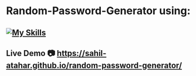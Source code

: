 # Random-Password-Generator using:

## [![My Skills](https://skillicons.dev/icons?i=html,css,javascript,react&perline=4)](https://skillicons.dev)

## Live Demo :camera: https://sahil-atahar.github.io/random-password-generator/
